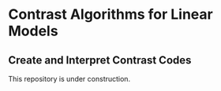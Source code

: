 # Contrast Algorithms for Linear Models
## Create and Interpret Contrast Codes

This repository is under construction.
